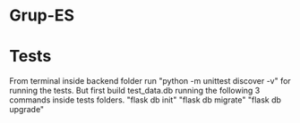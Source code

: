 # Grup-ES


# Tests
From terminal inside backend folder run "python -m unittest discover -v" for running the tests.
But first build test_data.db running the following 3 commands inside tests folders.
"flask db init"
"flask db migrate"
"flask db upgrade"